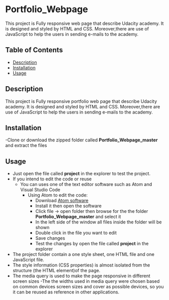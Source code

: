 # Portfolio_Webpage
This project is Fully responsive web page that describe Udacity  academy. It is designed and styled by HTML and CSS. Moreover,there are use of JavaScript to help the users in sending e-mails to the academy.
## Table of Contents

* [Description](#Description)
* [Installation](#Installation)
* [Usage](#Usage)

## Description
This project is Fully responsive portfolio web page that describe Udacity academy. It is designed and styled by HTML and CSS. Moreover,there are use of JavaScript to help the users in sending e-mails to the academy.


## Installation
-Clone or download the zipped folder called **Portfolio_Webpage_master** and extract the files


## Usage
- Just open the file called **project** in the explorer to test the project.
- If you intend to edit the code or reuse
  - You can uses one of the text editor software such as Atom and Visual Studio Code
    - Using Atom to edit the code:
      - Download [Atom software][1]
      - Install it then open the software
      - Click file -> open folder then browse for the the folder **Portfolio_Webpage_master** and select it
      - In the left side of the window all files inside the folder will be shown
      - Double click in the file you want to edit
      - Save changes
      - Test the changes by open the file called **project** in the explorer
 - The project folder contain a  one style sheet, one HTML file and one JavaScript file.
 - The style information (CSS properties) is almost isolated from the structure (the HTML element)of the page.
 - The media query is used to make the page responsive in different screen sizes
 -The the widths used in media query were chosen based on common devices screen sizes and cover as possible devices, so you it can be reused as reference in other applications.   





[1]:https://atom.io
